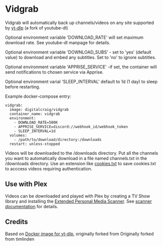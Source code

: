 # Vidgrab

Vidgrab will automatically back up channels/videos on any site supported by [yt-dlp](https://github.com/yt-dlp/yt-dlp) (a fork of youtube-dl)

Optional environment variable 'DOWNLOAD_RATE' will set maximum download rate. See youtube-dl manpage for details.

Optional environment variable 'DOWNLOAD_SUBS' - set to 'yes' (default value) to download and embed any subtitles. Set to 'no' to ignore subtitles.

Optional environment variable 'APPRISE_SERVICE' -if set, the container will send notifications to chosen service via Apprise.

Optional environment varial 'SLEEP_INTERVAL' default to 1d (1 day) to sleep before restarting.

Example docker-compose entry:

```
vidgrab:
  image: digitalcraig/vidgrab
  container_name: vidgrab
  environment:
    - DOWNLOAD_RATE=500K
    - APPRISE_SERVICE=discord://webhook_id/webhook_token
    - SLEEP_INTERVAL=1d
  volumes:
    - /path/to/download/directory:/downloads
  restart: unless-stopped
```

Videos will be downloaded to the /downloads directory. Put all the channels you want to automatically download in a file named channels.txt in the /downloads directory. Use an extension like [cookies.txt](https://addons.mozilla.org/en-US/firefox/addon/cookies-txt/?utm_source=addons.mozilla.org&utm_medium=referral&utm_content=search) to save cookies.txt to acccess videos requiring authentication.

## Use with Plex
Videos can be downloaded and played with Plex by creating a TV Show library and installing the [Extended Personal Media Scanner](https://bitbucket.org/mjarends/plex-scanners). See [scanner documentation](https://bitbucket.org/mjarends/extendedpersonalmedia-agent.bundle/src/master/README.md) for details.


## Credits
Based on [Docker image for yt-dlp](https://github.com/abstrakct/docker-yt-dlp), originally forked from Originally forked from timlinden